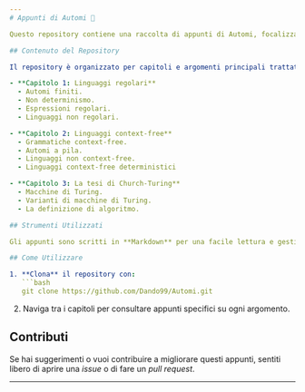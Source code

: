 ```yaml
---
# Appunti di Automi 🤖

Questo repository contiene una raccolta di appunti di Automi, focalizzati su concetti chiave, esempi, e algoritmi fondamentali per lo studio degli automi e linguaggi formali.

## Contenuto del Repository

Il repository è organizzato per capitoli e argomenti principali trattati durante il corso:

- **Capitolo 1: Linguaggi regolari**  
  - Automi finiti.
  - Non determinismo.
  - Espressioni regolari.
  - Linguaggi non regolari.

- **Capitolo 2: Linguaggi context-free**  
  - Grammatiche context-free.
  - Automi a pila.
  - Linguaggi non context-free.
  - Linguaggi context-free deterministici

- **Capitolo 3: La tesi di Church-Turing**  
  - Macchine di Turing.
  - Varianti di macchine di Turing.
  - La definizione di algoritmo.

## Strumenti Utilizzati

Gli appunti sono scritti in **Markdown** per una facile lettura e gestione dei contenuti. La struttura permette di esportarli in PDF.

## Come Utilizzare

1. **Clona** il repository con:
   ```bash
   git clone https://github.com/Dando99/Automi.git
   ```
2. Naviga tra i capitoli per consultare appunti specifici su ogni argomento.

## Contributi

Se hai suggerimenti o vuoi contribuire a migliorare questi appunti, sentiti libero di aprire una *issue* o di fare un *pull request*.

--- 
```

